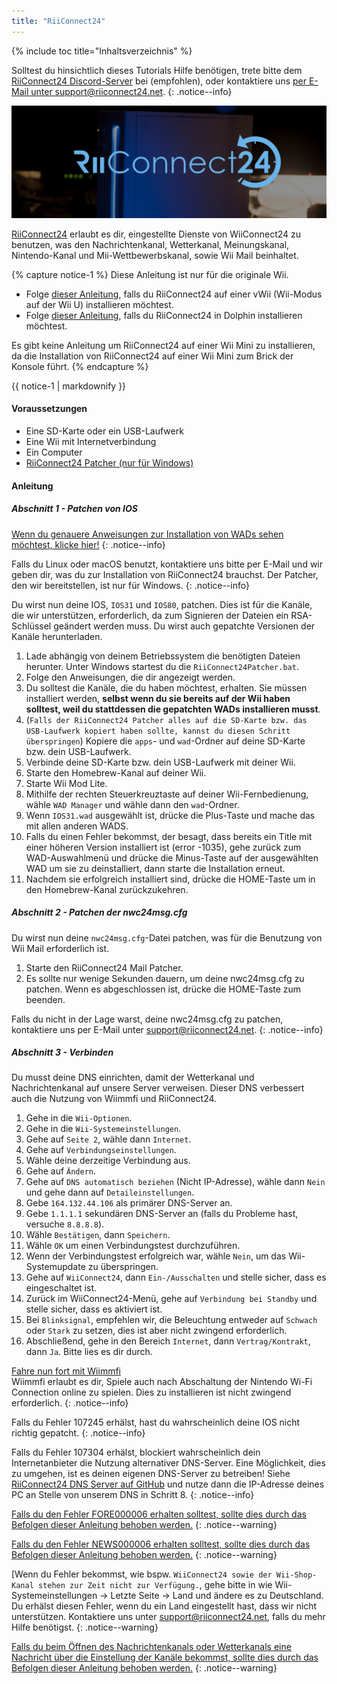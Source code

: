 ```yaml
---
title: "RiiConnect24"
---
```


{% include toc title="Inhaltsverzeichnis" %}

Solltest du hinsichtlich dieses Tutorials Hilfe benötigen, trete bitte dem [RiiConnect24 Discord-Server](https://discord.gg/b4Y7jfD) bei (empfohlen), oder kontaktiere uns [per E-Mail unter support@riiconnect24.net](mailto:support@riiconnect24.net).
{: .notice--info}

![RiiConnect24-Logo](/images/WiiRC24Logo.jpg)

[RiiConnect24](https://rc24.xyz/) erlaubt es dir, eingestellte Dienste von WiiConnect24 zu benutzen, was den Nachrichtenkanal, Wetterkanal, Meinungskanal, Nintendo-Kanal und Mii-Wettbewerbskanal, sowie Wii Mail beinhaltet.

{% capture notice-1 %}
Diese Anleitung ist nur für die originale Wii.

- Folge [dieser Anleitung](riiconnect24-vwii), falls du RiiConnect24 auf einer vWii (Wii-Modus auf der Wii U) installieren möchtest.
- Folge [dieser Anleitung](riiconnect24-dolphin), falls du RiiConnect24 in Dolphin installieren möchtest.

Es gibt keine Anleitung um RiiConnect24 auf einer Wii Mini zu installieren, da die Installation von RiiConnect24 auf einer Wii Mini zum Brick der Konsole führt.
{% endcapture %}

<div class="notice--warning">{{ notice-1 | markdownify }}</div>

#### Voraussetzungen

* Eine SD-Karte oder ein USB-Laufwerk
* Eine Wii mit Internetverbindung
* Ein Computer
* [RiiConnect24 Patcher (nur für Windows)](https://github.com/RiiConnect24/RiiConnect24-Patcher/releases)

#### Anleitung

##### Abschnitt 1 - Patchen von IOS

[Wenn du genauere Anweisungen zur Installation von WADs sehen möchtest, klicke hier!](wiimodlite)
{: .notice--info}

Falls du Linux oder macOS benutzt, kontaktiere uns bitte per E-Mail und wir geben dir, was du zur Installation von RiiConnect24 brauchst. Der Patcher, den wir bereitstellen, ist nur für Windows.
{: .notice--info}

Du wirst nun deine IOS, `IOS31` und `IOS80`, patchen. Dies ist für die Kanäle, die wir unterstützen, erforderlich, da zum Signieren der Dateien ein RSA-Schlüssel geändert werden muss. Du wirst auch gepatchte Versionen der Kanäle herunterladen.

1. Lade abhängig von deinem Betriebssystem die benötigten Dateien herunter. Unter Windows startest du die `RiiConnect24Patcher.bat`.
2. Folge den Anweisungen, die dir angezeigt werden.
3. Du solltest die Kanäle, die du haben möchtest, erhalten. Sie müssen installiert werden, **selbst wenn du sie bereits auf der Wii haben solltest, weil du stattdessen die gepatchten WADs installieren musst**.
4. (`Falls der RiiConnect24 Patcher alles auf die SD-Karte bzw. das USB-Laufwerk kopiert haben sollte, kannst du diesen Schritt überspringen`) Kopiere die `apps`- und `wad`-Ordner auf deine SD-Karte bzw. dein USB-Laufwerk.
5. Verbinde deine SD-Karte bzw. dein USB-Laufwerk mit deiner Wii.
6. Starte den Homebrew-Kanal auf deiner Wii.
7. Starte Wii Mod Lite.
8. Mithilfe der rechten Steuerkreuztaste auf deiner Wii-Fernbedienung, wähle `WAD Manager` und wähle dann den `wad`-Ordner.
9. Wenn `IOS31.wad` ausgewählt ist, drücke die Plus-Taste und mache das mit allen anderen WADS.
10. Falls du einen Fehler bekommst, der besagt, dass bereits ein Title mit einer höheren Version installiert ist (error -1035), gehe zurück zum WAD-Auswahlmenü und drücke die Minus-Taste auf der ausgewählten WAD um sie zu deinstalliert, dann starte die Installation erneut.
11. Nachdem sie erfolgreich installiert sind, drücke die HOME-Taste um in den Homebrew-Kanal zurückzukehren.

##### Abschnitt 2 - Patchen der nwc24msg.cfg

Du wirst nun deine `nwc24msg.cfg`-Datei patchen, was für die Benutzung von Wii Mail erforderlich ist.

1. Starte den RiiConnect24 Mail Patcher.
2. Es sollte nur wenige Sekunden dauern, um deine nwc24msg.cfg zu patchen. Wenn es abgeschlossen ist, drücke die HOME-Taste zum beenden.

Falls du nicht in der Lage warst, deine nwc24msg.cfg zu patchen, kontaktiere uns per E-Mail unter [support@riiconnect24.net](mailto:support@riiconnect24.net).
{: .notice--info}

##### Abschnitt 3 - Verbinden

Du musst deine DNS einrichten, damit der Wetterkanal und Nachrichtenkanal auf unsere Server verweisen. Dieser DNS verbessert auch die Nutzung von Wiimmfi und RiiConnect24.

1. Gehe in die `Wii-Optionen`.
2. Gehe in die `Wii-Systemeinstellungen`.
3. Gehe auf `Seite 2`, wähle dann `Internet`.
4. Gehe auf `Verbindungseinstellungen`.
5. Wähle deine derzeitige Verbindung aus.
6. Gehe auf `Ändern`.
7. Gehe auf `DNS automatisch beziehen` (Nicht IP-Adresse), wähle dann `Nein` und gehe dann auf `Detaileinstellungen`.
8. Gebe `164.132.44.106` als primärer DNS-Server an.
9. Gebe `1.1.1.1` sekundären DNS-Server an (falls du Probleme hast, versuche `8.8.8.8`).
10. Wähle `Bestätigen`, dann `Speichern`.
11. Wähle `OK` um einen Verbindungstest durchzuführen.
12. Wenn der Verbindungstest erfolgreich war, wähle `Nein`, um das Wii-Systemupdate zu überspringen.
13. Gehe auf `WiiConnect24`, dann `Ein-/Ausschalten` und stelle sicher, dass es eingeschaltet ist.
14. Zurück im WiiConnect24-Menü, gehe auf `Verbindung bei Standby` und stelle sicher, dass es aktiviert ist.
15. Bei `Blinksignal`, empfehlen wir, die Beleuchtung entweder auf `Schwach` oder `Stark` zu setzen, dies ist aber nicht zwingend erforderlich.
16. Abschließend, gehe in den Bereich `Internet`, dann `Vertrag/Kontrakt`, dann `Ja`. Bitte lies es dir durch.


[Fahre nun fort mit Wiimmfi](wiimmfi)<br> Wiimmfi erlaubt es dir, Spiele auch nach Abschaltung der Nintendo Wi-Fi Connection online zu spielen. Dies zu installieren ist nicht zwingend erforderlich.
{: .notice--info}

Falls du Fehler 107245 erhälst, hast du wahrscheinlich deine IOS nicht richtig gepatcht.
{: .notice--info}

Falls du Fehler 107304 erhälst, blockiert wahrscheinlich dein Internetanbieter die Nutzung alternativer DNS-Server. Eine Möglichkeit, dies zu umgehen, ist es deinen eigenen DNS-Server zu betreiben! Siehe [RiiConnect24 DNS Server auf GitHub](https://github.com/RiiConnect24/DNS-Server) und nutze dann die IP-Adresse deines PC an Stelle von unserem DNS in Schritt 8.
{: .notice--info}

[Falls du den Fehler FORE000006 erhalten solltest, sollte dies durch das Befolgen dieser Anleitung behoben werden.](riiconnect24-batteryfix)
{: .notice--warning}

[Falls du den Fehler NEWS000006 erhalten solltest, sollte dies durch das Befolgen dieser Anleitung behoben werden.](news000006)
{: .notice--warning}

[Wenn du Fehler bekommst, wie bspw. `WiiConnect24 sowie der Wii-Shop-Kanal stehen zur Zeit nicht zur Verfügung.`, gehe bitte in wie Wii-Systemeinstellungen -> Letzte Seite -> Land und ändere es zu Deutschland. Du erhälst diesen Fehler, wenn du ein Land eingestellt hast, dass wir nicht unterstützen. Kontaktiere uns unter [support@riiconnect24.net](mailto:support@riiconnect24.net), falls du mehr Hilfe benötigst.
{: .notice--warning}

[Falls du beim Öffnen des Nachrichtenkanals oder Wetterkanals eine Nachricht über die Einstellung der Kanäle bekommst, sollte dies durch das Befolgen dieser Anleitung behoben werden.](deleting-vffs)
{: .notice--warning}
